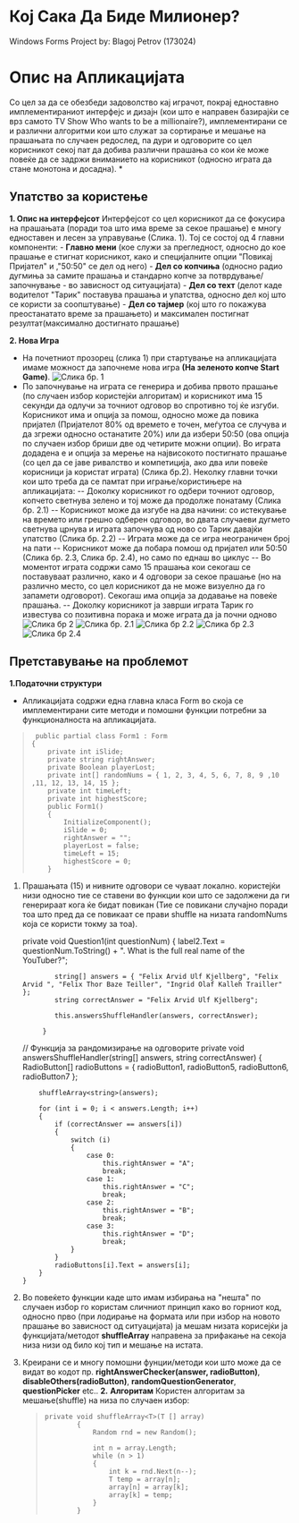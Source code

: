 
# Кој Сака Да Биде Милионер? 

Windows Forms Project by: Blagoj Petrov (173024)


# Опис на Апликацијата
Со цел за да се обезбеди задоволство кај играчот, покрај едноставно имплементираниот интерфејс и дизајн (кои што е направен базирајќи се врз самото TV Show Who wants to be a millionaire?), имплементирани се и различни алгоритми кои што служат за сортирање и мешање на прашањата по случаен редослед, па дури и одговорите со цел корисникот секој пат да добива различни прашања со кои ќе може повеќе да се задржи вниманието на корисникот (односно играта да стане монотона и досадна). *


## Упатство за користење
 **1. Опис на интерфејсот**
	Интерфејсот со цел корисникот да се фокусира на прашањата (поради тоа што има време за секое прашање) е многу едноставен и лесен за управување (Слика. 1). Тој се состој од 4 главни компоненти:
	- **Главно мени** (кое служи за прегледност, односно до кое прашање е стигнат корисникот, како и специјалните опции "Повикај Пријател" и ,"50:50" се дел од него)
	- **Дел со копчиња** (односно радио дугмиња за самите прашања и стандарно копче за потврдување/започнување - во зависност од ситуацијата)
	- **Дел со техт** (делот каде водителот "Тарик" поставува прашања и упатства, односно дел кој што се користи за соопштување)
	- **Дел со тајмер** (кој што го покажува преостанатато време за прашањето) и максимален постигнат резултат(максимално достигнато прашање)  
	
 **2. Нова Игра**
- На почетниот прозорец (слика 1) при стартување на апликацијата имаме можност да започнеме нова игра  **(На зеленото копче Start Game)**.
![Слика бр. 1](https://user-images.githubusercontent.com/50581470/92279391-7b3ab800-eef7-11ea-8298-878e284e26e3.PNG)
 - По започнување на играта се генерира и добива првото прашање (по случаен избор користејќи алгоритам) и корисникот има 15 секунди да одлучи за точниот одговор во спротивно тој ќе изгуби. Корисникот има и опција за помош, односно може да повика пријател (Пријателот 80% од времето е точен, меѓутоа се случува и да згрежи односно останатите 20%) или да избери 50:50 (ова опција по случаен избор бриши две од четирите можни опции). Во играта додадена е и опција за мерење на највисокото постигнато прашање (со цел да се јаве ривалство и компетиција, ако два или повеќе корисници ја користат играта) (Слика бр.2). Неколку главни точки кои што треба да се памтат при играње/користињере на апликацијата:
 -- Доколку корисникот го одбери точниот одговор, копчето светнува зелено и тој може да продолже понатаму (Слика бр. 2.1)
 -- Корисникот може да изгубе на два начини: со истекување на времето или грешно одберен одговор, во двата случаеви дугмето светнува црнува и играта започнува од ново со Тарик давајќи упатство (Слика бр. 2.2)
 -- Играта може да се игра неограничен број на пати
 -- Корисникот може да побара помош од пријател или 50:50 (Слика бр. 2.3, Слика бр. 2.4), но само по еднаш во циклус
 -- Во моментот играта содржи само 15 прашања кои секогаш се поставуваат различно, како и 4 одговори за секое прашање (но на различно место, со цел корисникот да не може визуелно да го запамети одговорот). Секогаш има опција за додавање на повеќе прашања.
 -- Доколку корисникот ја заврши играта Тарик го известува со позитивна порака и може играта да ја почни одново
 ![Слика бр 2](https://user-images.githubusercontent.com/50581470/92279396-7d9d1200-eef7-11ea-9fe0-698c92e9b1c1.PNG)
 ![Слика бр. 2.1](https://user-images.githubusercontent.com/50581470/92279401-7fff6c00-eef7-11ea-9efb-56ea779ab2af.PNG)
 ![Слика бр 2.2](https://user-images.githubusercontent.com/50581470/92279399-7ece3f00-eef7-11ea-8b99-8e47e185a2a4.PNG)
 ![Слика бр 2.3](https://user-images.githubusercontent.com/50581470/92279379-770e9a80-eef7-11ea-9602-39d520e89392.PNG)
 ![Слика бр 2.4](https://user-images.githubusercontent.com/50581470/92279387-7a098b00-eef7-11ea-85b4-a1cb76ab6481.PNG)





## Претставување на проблемот

**1.**Податочни структури****
 - Апликацијата содржи една главна класа Form во скоја се имплементирани сите методи и помошни функции потребни за функционалноста на апликацијата. 

 

>      public partial class Form1 : Form
>     {
>         private int iSlide;
>         private string rightAnswer;
>         private Boolean playerLost;
>         private int[] randomNums = { 1, 2, 3, 4, 5, 6, 7, 8, 9 ,10 ,11, 12, 13, 14, 15 };
>         private int timeLeft;
>         private int highestScore;
>         public Form1()
>         {
>             InitializeComponent();
>             iSlide = 0;
>             rightAnswer = "";
>             playerLost = false;
>             timeLeft = 15;
>             highestScore = 0;
>         }

 1. Прашањата (15) и нивните одговори се чуваат локално. користејќи низи односно тие се ставени во функции кои што се задолжени да ги генерираат кога ќе бидат повикан (Тие се повикани случајно поради тоа што пред да се повикаат се прави shuffle на низата 		  randomNums која се користи токму за тоа).
            
    private void Question1(int questionNum)
            {
                 label2.Text = questionNum.ToString() + ". What is the full real name of the YouTuber?";
    
                string[] answers = { "Felix Arvid Ulf Kjellberg", "Felix Arvid ", "Felix Thor Baze Teiller", "Ingrid Olaf Kalleh Trailler" };
                string correctAnswer = "Felix Arvid Ulf Kjellberg";
    
                this.answersShuffleHandler(answers, correctAnswer);
               
             }
             
    // Функција за рандомизирање на одговорите
     private void answersShuffleHandler(string[] answers, string correctAnswer)
        {
            RadioButton[] radioButtons = { radioButton1, radioButton5, radioButton6, radioButton7 };

            shuffleArray<string>(answers);

            for (int i = 0; i < answers.Length; i++)
            {
                if (correctAnswer == answers[i])
                {
                    switch (i)
                    {
                        case 0:
                            this.rightAnswer = "A";
                            break;
                        case 1:
                            this.rightAnswer = "C";
                            break;
                        case 2:
                            this.rightAnswer = "B";
                            break;
                        case 3:
                            this.rightAnswer = "D";
                            break;
                    }
                }
                radioButtons[i].Text = answers[i];
            }
        }

 2. Во повеќето функции каде што имам избирања на "нешта" по случаен избор го користам сличниот принцип како во горниот код, односно прво (при лодирање на формата или при избор на новото прашање во зависност од ситуацијата) ја мешам низата корисејќи ја функцијата/методот **shuffleArray** направена за прифакање на секоја низа низи од било кој тип и  мешање на истата. 
 3. Креирани се и многу помошни фунции/методи кои што може да се видат во кодот пр. **rightAnswerChecker(answer, radioButton)**, **disableOthers(radioButton)**, **randomQuestionGenerator**, **questionPicker** etc.. 
**2.** **Алгоритам**
Користен алгоритам за мешање(shuffle) на низа по случаен избор:
   

    >     private void shuffleArray<T>(T [] array)
    >             {
    >                 Random rnd = new Random();
    >               
    >                 int n = array.Length;
    >                 while (n > 1)
    >                 {
    >                     int k = rnd.Next(n--);
    >                     T temp = array[n];
    >                     array[n] = array[k];
    >                     array[k] = temp;
    >                 }
    >             }

